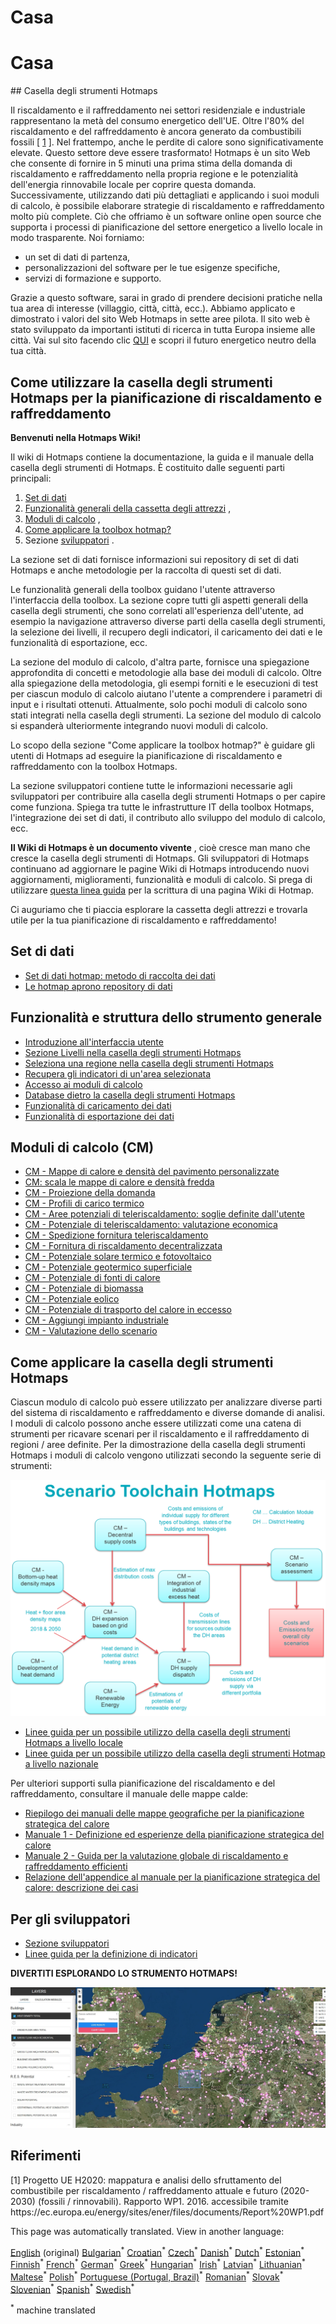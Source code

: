 <h1> <a class="anchor" id="home" href="#home"><i class="fa fa-link"></i></a> Casa </h1><h1> <a class="anchor" id="home" href="#home"><i class="fa fa-link"></i></a> Casa </h1> ## Casella degli strumenti Hotmaps <p> Il riscaldamento e il raffreddamento nei settori residenziale e industriale rappresentano la metà del consumo energetico dell&#39;UE. Oltre l&#39;80% del riscaldamento e del raffreddamento è ancora generato da combustibili fossili [ <a href="#references">1</a> ]. Nel frattempo, anche le perdite di calore sono significativamente elevate. Questo settore deve essere trasformato! Hotmaps è un sito Web che consente di fornire in 5 minuti una prima stima della domanda di riscaldamento e raffreddamento nella propria regione e le potenzialità dell&#39;energia rinnovabile locale per coprire questa domanda. Successivamente, utilizzando dati più dettagliati e applicando i suoi moduli di calcolo, è possibile elaborare strategie di riscaldamento e raffreddamento molto più complete. Ciò che offriamo è un software online open source che supporta i processi di pianificazione del settore energetico a livello locale in modo trasparente. Noi forniamo: </p><ul><li> un set di dati di partenza, </li><li> personalizzazioni del software per le tue esigenze specifiche, </li><li> servizi di formazione e supporto. </li></ul><p> Grazie a questo software, sarai in grado di prendere decisioni pratiche nella tua area di interesse (villaggio, città, città, ecc.). Abbiamo applicato e dimostrato i valori del sito Web Hotmaps in sette aree pilota. Il sito web è stato sviluppato da importanti istituti di ricerca in tutta Europa insieme alle città. Vai sul sito facendo clic <a href="https://www.hotmaps.hevs.ch/map">QUI</a> e scopri il futuro energetico neutro della tua città. </p><h2> <a class="anchor" id="how-to-use-the-hotmaps-toolbox-for-heating-and-cooling-planning" href="#how-to-use-the-hotmaps-toolbox-for-heating-and-cooling-planning"><i class="fa fa-link"></i></a> Come utilizzare la casella degli strumenti Hotmaps per la pianificazione di riscaldamento e raffreddamento </h2><p> <strong>Benvenuti nella Hotmaps Wiki!</strong> </p><p> Il wiki di Hotmaps contiene la documentazione, la guida e il manuale della casella degli strumenti di Hotmaps. È costituito dalle seguenti parti principali: </p><ol><li> <a href="#data-sets">Set di dati</a> </li><li> <a href="#general-tool-functionalities-and-structure">Funzionalità generali della cassetta degli attrezzi</a> , </li><li> <a href="#calculation-modules-cm">Moduli di calcolo</a> , </li><li> <a href="#how-to-apply-hotmaps-toolbox">Come applicare la toolbox hotmap?</a> </li><li> Sezione <a href="#for-developers">sviluppatori</a> . </li></ol><p> La sezione set di dati fornisce informazioni sui repository di set di dati Hotmaps e anche metodologie per la raccolta di questi set di dati. </p><p> Le funzionalità generali della toolbox guidano l&#39;utente attraverso l&#39;interfaccia della toolbox. La sezione copre tutti gli aspetti generali della casella degli strumenti, che sono correlati all&#39;esperienza dell&#39;utente, ad esempio la navigazione attraverso diverse parti della casella degli strumenti, la selezione dei livelli, il recupero degli indicatori, il caricamento dei dati e le funzionalità di esportazione, ecc. </p><p> La sezione del modulo di calcolo, d&#39;altra parte, fornisce una spiegazione approfondita di concetti e metodologie alla base dei moduli di calcolo. Oltre alla spiegazione della metodologia, gli esempi forniti e le esecuzioni di test per ciascun modulo di calcolo aiutano l&#39;utente a comprendere i parametri di input e i risultati ottenuti. Attualmente, solo pochi moduli di calcolo sono stati integrati nella casella degli strumenti. La sezione del modulo di calcolo si espanderà ulteriormente integrando nuovi moduli di calcolo. </p><p> Lo scopo della sezione &quot;Come applicare la toolbox hotmap?&quot; è guidare gli utenti di Hotmaps ad eseguire la pianificazione di riscaldamento e raffreddamento con la toolbox Hotmaps. </p><p> La sezione sviluppatori contiene tutte le informazioni necessarie agli sviluppatori per contribuire alla casella degli strumenti Hotmaps o per capire come funziona. Spiega tra tutte le infrastrutture IT della toolbox Hotmaps, l&#39;integrazione dei set di dati, il contributo allo sviluppo del modulo di calcolo, ecc. </p><p> <strong>Il Wiki di Hotmaps è un documento vivente</strong> , cioè cresce man mano che cresce la casella degli strumenti di Hotmaps. Gli sviluppatori di Hotmaps continuano ad aggiornare le pagine Wiki di Hotmaps introducendo nuovi aggiornamenti, miglioramenti, funzionalità e moduli di calcolo. Si prega di utilizzare <a href="Guidelines-for-writing-a-Hotmaps-Wiki-page">questa linea guida</a> per la scrittura di una pagina Wiki di Hotmap. </p><p> Ci auguriamo che ti piaccia esplorare la cassetta degli attrezzi e trovarla utile per la tua pianificazione di riscaldamento e raffreddamento! </p><h2> <a class="anchor" id="data-sets" href="#data-sets"><i class="fa fa-link"></i></a> Set di dati </h2><ul><li> <a href="Hotmaps-data-set-method-of-data-collection">Set di dati hotmap: metodo di raccolta dei dati</a> </li><li> <a href="Hotmaps-open-data-repositories">Le hotmap aprono repository di dati</a> </li></ul><h2> <a class="anchor" id="general-tool-functionalities-and-structure" href="#general-tool-functionalities-and-structure"><i class="fa fa-link"></i></a> Funzionalità e struttura dello strumento generale </h2><ul><li> <a href="Introduction-to-user-interface">Introduzione all&#39;interfaccia utente</a> </li><li> <a href="Layers-section-in-the-Hotmaps-toolbox">Sezione Livelli nella casella degli strumenti Hotmaps</a> </li><li> <a href="Select-a-region-in-the-Hotmaps-toolbox">Seleziona una regione nella casella degli strumenti Hotmaps</a> </li><li> <a href="Retrieve-indicators-of-a-selected-area">Recupera gli indicatori di un&#39;area selezionata</a> </li><li> <a href="Access-to-calculation-modules">Accesso ai moduli di calcolo</a> </li><li> <a href="Database-behind-the-Hotmaps-toolbox">Database dietro la casella degli strumenti Hotmaps</a> </li><li> <a href="Data-upload-functionalities">Funzionalità di caricamento dei dati</a> </li><li> <a href="Data-export-functionalities">Funzionalità di esportazione dei dati</a> </li></ul><h2> <a class="anchor" id="calculation-modules-cm" href="#calculation-modules-cm"><i class="fa fa-link"></i></a> Moduli di calcolo (CM) </h2><ul><li> <a href="CM-Customized-heat-and-floor-area-density-maps">CM - Mappe di calore e densità del pavimento personalizzate</a> </li><li> <a href="CM-Scale-heat-and-cool-density-maps">CM: scala le mappe di calore e densità fredda</a> </li><li> <a href="CM-Demand-projection">CM - Proiezione della domanda</a> </li><li> <a href="CM-Heat-load-profiles">CM - Profili di carico termico</a> </li><li> <a href="CM-District-heating-potential-areas-user-defined-thresholds">CM - Aree potenziali di teleriscaldamento: soglie definite dall&#39;utente</a> </li><li> <a href="CM-District-heating-potential-economic-assessment">CM - Potenziale di teleriscaldamento: valutazione economica</a> </li><li> <a href="CM-District-heating-supply-dispatch">CM - Spedizione fornitura teleriscaldamento</a> </li><li> <a href="CM-Decentral-heating-supply">CM - Fornitura di riscaldamento decentralizzata</a> </li><li> <a href="CM-Solar-thermal-and-PV-potential">CM - Potenziale solare termico e fotovoltaico</a> </li><li> <a href="CM-Shallow-geothermal-potential">CM - Potenziale geotermico superficiale</a> </li><li> <a href="CM-Heat-source-potential">CM - Potenziale di fonti di calore</a> </li><li> <a href="CM-Biomass-potential">CM - Potenziale di biomassa</a> </li><li> <a href="CM-Wind-potential">CM - Potenziale eolico</a> </li><li> <a href="CM-Excess-heat-transport-potential">CM - Potenziale di trasporto del calore in eccesso</a> </li><li> <a href="CM-add-industry-plant">CM - Aggiungi impianto industriale</a> </li><li> <a href="CM-Scenario-assessment">CM - Valutazione dello scenario</a> </li></ul><h2> <a class="anchor" id="how-to-apply-hotmaps-toolbox" href="#how-to-apply-hotmaps-toolbox"><i class="fa fa-link"></i></a> Come applicare la casella degli strumenti Hotmaps </h2><p> Ciascun modulo di calcolo può essere utilizzato per analizzare diverse parti del sistema di riscaldamento e raffreddamento e diverse domande di analisi. I moduli di calcolo possono anche essere utilizzati come una catena di strumenti per ricavare scenari per il riscaldamento e il raffreddamento di regioni / aree definite. Per la dimostrazione della casella degli strumenti Hotmaps i moduli di calcolo vengono utilizzati secondo la seguente serie di strumenti: </p><p><img alt="" src="https://github.com/HotMaps/hotmaps_wiki/blob/master/Images/Hotmaps_toolchain_2019-05-09.png"/></p><ul><li> <a href="GL-local">Linee guida per un possibile utilizzo della casella degli strumenti Hotmaps a livello locale</a> </li><li> <a href="GL-national">Linee guida per un possibile utilizzo della casella degli strumenti Hotmap a livello nazionale</a> </li></ul><p> Per ulteriori supporti sulla pianificazione del riscaldamento e del raffreddamento, consultare il manuale delle mappe calde: </p><ul><li> <a href="https://www.hotmaps-project.eu/wp-content/uploads/2019/04/Summary-Hotmaps-Handbook.pdf">Riepilogo dei manuali delle mappe geografiche per la pianificazione strategica del calore</a> </li><li> <a href="https://vbn.aau.dk/da/publications/definition-amp-experiences-of-strategic-heat-planning">Manuale 1 - Definizione ed esperienze della pianificazione strategica del calore</a> </li><li> <a href="https://vbn.aau.dk/da/publications/guidance-for-the-comprehensive-assessment-of-efficient-heating-an">Manuale 2 - Guida per la valutazione globale di riscaldamento e raffreddamento efficienti</a> </li><li> <a href="https://vbn.aau.dk/da/publications/appendix-report-to-the-hotmaps-handbook-for-strategic-heat-planni">Relazione dell&#39;appendice al manuale per la pianificazione strategica del calore: descrizione dei casi</a> </li></ul><h2> <a class="anchor" id="for-developers" href="#for-developers"><i class="fa fa-link"></i></a> Per gli sviluppatori </h2><ul><li> <a href="Developers">Sezione sviluppatori</a> </li><li> <a href="Guidelines-for-defining-indicators">Linee guida per la definizione di indicatori</a> </li></ul><p> <strong>DIVERTITI ESPLORANDO LO STRUMENTO HOTMAPS!</strong> </p><p><img alt="" src="https://github.com/HotMaps/hotmaps_wiki/blob/master/Images/Hotmaps_test.JPG"/></p><h2> <a class="anchor" id="references" href="#references"><i class="fa fa-link"></i></a> Riferimenti </h2><p> [1] Progetto UE H2020: mappatura e analisi dello sfruttamento del combustibile per riscaldamento / raffreddamento attuale e futuro (2020-2030) (fossili / rinnovabili). Rapporto WP1. 2016. accessibile tramite https://ec.europa.eu/energy/sites/ener/files/documents/Report%20WP1.pdf </p>
<!--- THIS IS A SUPER UNIQUE IDENTIFIER -->

This page was automatically translated. View in another language:

[English](../en/Home) (original) [Bulgarian](../bg/Home)<sup>\*</sup> [Croatian](../hr/Home)<sup>\*</sup> [Czech](../cs/Home)<sup>\*</sup> [Danish](../da/Home)<sup>\*</sup> [Dutch](../nl/Home)<sup>\*</sup> [Estonian](../et/Home)<sup>\*</sup> [Finnish](../fi/Home)<sup>\*</sup> [French](../fr/Home)<sup>\*</sup> [German](../de/Home)<sup>\*</sup> [Greek](../el/Home)<sup>\*</sup> [Hungarian](../hu/Home)<sup>\*</sup> [Irish](../ga/Home)<sup>\*</sup>  [Latvian](../lv/Home)<sup>\*</sup> [Lithuanian](../lt/Home)<sup>\*</sup> [Maltese](../mt/Home)<sup>\*</sup> [Polish](../pl/Home)<sup>\*</sup> [Portuguese (Portugal, Brazil)](../pt/Home)<sup>\*</sup> [Romanian](../ro/Home)<sup>\*</sup> [Slovak](../sk/Home)<sup>\*</sup> [Slovenian](../sl/Home)<sup>\*</sup> [Spanish](../es/Home)<sup>\*</sup> [Swedish](../sv/Home)<sup>\*</sup> 

<sup>\*</sup> machine translated

